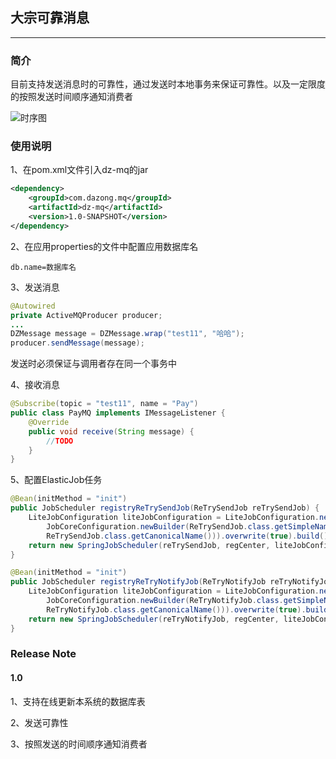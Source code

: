 ## 大宗可靠消息

---

### 简介
目前支持发送消息时的可靠性，通过发送时本地事务来保证可靠性。以及一定限度的按照发送时间顺序通知消费者

![时序图](https://git.dazong.com/TradeDept/dz-mq/uploads/1a61ee27d385bf8b42d18f4b103403ea/mq.png)

### 使用说明
1、在pom.xml文件引入dz-mq的jar
```xml
<dependency>
    <groupId>com.dazong.mq</groupId>
    <artifactId>dz-mq</artifactId>
    <version>1.0-SNAPSHOT</version>
</dependency>
```

2、在应用properties的文件中配置应用数据库名
```properties
db.name=数据库名
```

3、发送消息
```java
@Autowired
private ActiveMQProducer producer;
...
DZMessage message = DZMessage.wrap("test11", "哈哈");
producer.sendMessage(message);
```
发送时必须保证与调用者存在同一个事务中

4、接收消息
```java
@Subscribe(topic = "test11", name = "Pay")
public class PayMQ implements IMessageListener {
    @Override
    public void receive(String message) {
        //TODO
    }
}
```

5、配置ElasticJob任务
```java
@Bean(initMethod = "init")
public JobScheduler registryReTrySendJob(ReTrySendJob reTrySendJob) {
    LiteJobConfiguration liteJobConfiguration = LiteJobConfiguration.newBuilder(new SimpleJobConfiguration(
        JobCoreConfiguration.newBuilder(ReTrySendJob.class.getSimpleName(), "0 0/1 * * * ?", 1).build(),
        ReTrySendJob.class.getCanonicalName())).overwrite(true).build();
    return new SpringJobScheduler(reTrySendJob, regCenter, liteJobConfiguration);
}

@Bean(initMethod = "init")
public JobScheduler registryReTryNotifyJob(ReTryNotifyJob reTryNotifyJob) {
    LiteJobConfiguration liteJobConfiguration = LiteJobConfiguration.newBuilder(new SimpleJobConfiguration(
        JobCoreConfiguration.newBuilder(ReTryNotifyJob.class.getSimpleName(), "0 0/5 * * * ?", 1).build(),
        ReTryNotifyJob.class.getCanonicalName())).overwrite(true).build();
    return new SpringJobScheduler(reTryNotifyJob, regCenter, liteJobConfiguration);
}
```


### Release Note

#### 1.0
1、支持在线更新本系统的数据库表

2、发送可靠性

3、按照发送的时间顺序通知消费者